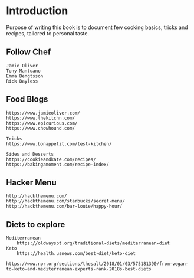 # Introduction

Purpose of writing this book is to document few cooking basics, tricks and recipes, tailored to personal taste.

## Follow Chef

```
Jamie Oliver
Tony Mantuano
Emma Bengtsson
Rick Bayless
```

## Food Blogs

```
https://www.jamieoliver.com/
https://www.thekitchn.com/
https://www.epicurious.com/
https://www.chowhound.com/

Tricks
https://www.bonappetit.com/test-kitchen/

Sides and Desserts
https://cookieandkate.com/recipes/
https://bakingamoment.com/recipe-index/
```

## Hacker Menu

```
http://hackthemenu.com/
http://hackthemenu.com/starbucks/secret-menu/
http://hackthemenu.com/bar-louie/happy-hour/
```

## Diets to explore

```
Mediterranean
    https://oldwayspt.org/traditional-diets/mediterranean-diet
Keto
    https://health.usnews.com/best-diet/keto-diet

https://www.npr.org/sections/thesalt/2018/01/03/575181390/from-vegan-to-keto-and-mediterranean-experts-rank-2018s-best-diets
```
